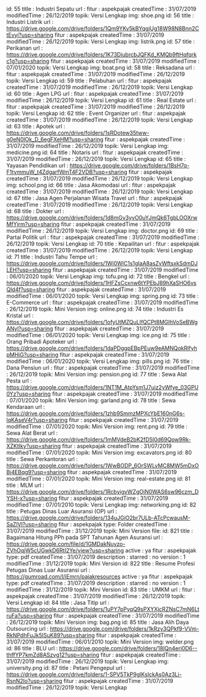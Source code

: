 





id: 55
title : Industri Sepatu
url :
fitur : aspekpajak
createdTime : 31/07/2019
modifiedTime : 26/12/2019
topik: Versi Lengkap
img: shoe.png
id: 56
title : Industri Listrik
url : https://drive.google.com/drive/folders/1Qm9YKv5kBYqgjUg18W98N8Bnn2CtEvyj?usp=sharing
fitur : aspekpajak
createdTime : 31/07/2019
modifiedTime : 26/12/2019
topik: Versi Lengkap
img: listrik.png
id: 57
title : Perikanan
url : https://drive.google.com/drive/folders/1K73DiubrcbJQFKd_KMQb9ftHqfqrkc1g?usp=sharing
fitur : aspekpajak
createdTime : 31/07/2019
modifiedTime : 07/01/2020
topik: Versi Lengkap
img: boat.png
id: 58
title : Reksadana
url :
fitur : aspekpajak
createdTime : 31/07/2019
modifiedTime : 26/12/2019
topik: Versi Lengkap
id: 59
title : Pelabuhan
url :
fitur : aspekpajak
createdTime : 31/07/2019
modifiedTime : 26/12/2019
topik: Versi Lengkap
id: 60
title : Agen LPG
url :
fitur : aspekpajak
createdTime : 31/07/2019
modifiedTime : 26/12/2019
topik: Versi Lengkap
id: 61
title : Real Estate
url :
fitur : aspekpajak
createdTime : 31/07/2019
modifiedTime : 26/12/2019
topik: Versi Lengkap
id: 62
title : Event Organizer
url :
fitur : aspekpajak
createdTime : 31/07/2019
modifiedTime : 26/12/2019
topik: Versi Lengkap
id: 63
title : Apotek
url : https://drive.google.com/drive/folders/1sRDotew35tww-g0eN0lOk_D_6egFXeHM?usp=sharing
fitur : aspekpajak
createdTime : 31/07/2019
modifiedTime : 26/12/2019
topik: Versi Lengkap
img: medicine.png
id: 64
title : Notaris
url :
fitur : aspekpajak
createdTime : 31/07/2019
modifiedTime : 26/12/2019
topik: Versi Lengkap
id: 65
title : Yayasan Pendidikan
url : https://drive.google.com/drive/folders/1BsH7q-F1tymmuW_t4ZdgarfWmT4F2VDB?usp=sharing
fitur : aspekpajak
createdTime : 31/07/2019
modifiedTime : 26/12/2019
topik: Versi Lengkap
img: school.png
id: 66
title : Jasa Akomodasi
url :
fitur : aspekpajak
createdTime : 31/07/2019
modifiedTime : 26/12/2019
topik: Versi Lengkap
id: 67
title : Jasa Agen Perjalanan Wisata Travel
url :
fitur : aspekpajak
createdTime : 31/07/2019
modifiedTime : 26/12/2019
topik: Versi Lengkap
id: 68
title : Dokter
url : https://drive.google.com/drive/folders/1d8mGv3yvO0uYJmQk6TgbLOOXrwMfYjrm?usp=sharing
fitur : aspekpajak
createdTime : 31/07/2019
modifiedTime : 26/12/2019
topik: Versi Lengkap
img: doctor.png
id: 69
title : Partai Politik
url :
fitur : aspekpajak
createdTime : 31/07/2019
modifiedTime : 26/12/2019
topik: Versi Lengkap
id: 70
title : Kepailitan
url :
fitur : aspekpajak
createdTime : 31/07/2019
modifiedTime : 26/12/2019
topik: Versi Lengkap
id: 71
title : Industri Tahu Tempe
url : https://drive.google.com/drive/folders/1Wj0WlC1s1gIaA8asZyWftsxkSdmDJLEH?usp=sharing
fitur : aspekpajak
createdTime : 31/07/2019
modifiedTime : 06/01/2020
topik: Versi Lengkap
img: tofu.png
id: 72
title : Bengkel
url : https://drive.google.com/drive/folders/1HFZsCcxnw6tYPEbJ89hXaSHO6vsQld4f?usp=sharing
fitur : aspekpajak
createdTime : 31/07/2019
modifiedTime : 06/01/2020
topik: Versi Lengkap
img: spring.png
id: 73
title : E-Commerce
url :
fitur : aspekpajak
createdTime : 31/07/2019
modifiedTime : 26/12/2019
topik: Mini Version
img: online.png
id: 74
title : Industri Es Kristal
url : https://drive.google.com/drive/folders/1ofyUtMZQuLIfQCPt8MGIhVoSeBWgANyl?usp=sharing
fitur : aspekpajak
createdTime : 31/07/2019
modifiedTime : 06/01/2020
topik: Versi Lengkap
img: ice.png
id: 75
title : Orang Pribadi Apoteker
url : https://drive.google.com/drive/folders/1daPDggpEBpPEuw9eAMNQokRIfyhpMHiG?usp=sharing
fitur : aspekpajak
createdTime : 31/07/2019
modifiedTime : 06/01/2020
topik: Versi Lengkap
img: pills.png
id: 76
title : Dana Pensiun
url :
fitur : aspekpajak
createdTime : 31/07/2019
modifiedTime : 26/12/2019
topik: Mini Version
img: pension.png
id: 77
title : Sewa Alat Pesta
url : https://drive.google.com/drive/folders/1NT1M_AtpYsm1J7uiz2yWfye_03GPU0Yz?usp=sharing
fitur : aspekpajak
createdTime : 31/07/2019
modifiedTime : 07/01/2020
topik: Mini Version
img: garland.png
id: 78
title : Sewa Kendaraan
url : https://drive.google.com/drive/folders/1zhb9SmmzMPXcYbE160nG6s-lqKAseV4r?usp=sharing
fitur : aspekpajak
createdTime : 31/07/2019
modifiedTime : 07/01/2020
topik: Mini Version
img: rent.png
id: 79
title : Sewa Alat Berat
url : https://drive.google.com/drive/folders/1mMVdeB2bK2fD5I0d69Qpw9Rk-XZKtIky?usp=sharing
fitur : aspekpajak
createdTime : 31/07/2019
modifiedTime : 07/01/2020
topik: Mini Version
img: excavators.png
id: 80
title : Sewa Perkantoran
url : https://drive.google.com/drive/folders/1WwBODP_6OrSWLyMC8MW5mDxOBj4EBqg9?usp=sharing
fitur : aspekpajak
createdTime : 31/07/2019
modifiedTime : 07/01/2020
topik: Mini Version
img: real-estate.png
id: 81
title : MLM
url : https://drive.google.com/drive/folders/1RcbyigvWZgOjN0WAS6sw96czm_DYSH-x?usp=sharing
fitur : aspekpajak
createdTime : 31/07/2019
modifiedTime : 07/01/2010
topik: Versi Lengkap
img: networking.png
id: 82
title : Petugas Dinas Luar Asuransi (OP)
url : https://drive.google.com/drive/folders/134uJGiO2br7ULb-ATcPcwausM-SaZlVl?usp=sharing
fitur : aspekpajak
type: Folder
createdTime : 31/07/2019
modifiedTime : 31/12/2019
topik: Mini Version
file:
id: 821
title : Bagaimana Hitung PPh pada SPT Tahunan Agen Asuransi
url : https://drive.google.com/file/d/1GMDakNuyzo-ZVhOqjW5cUGwkD6RtI2Ye/view?usp=sharing
active : ya
fitur : aspekpajak
type: pdf
createdTime : 31/07/2019
description :
starred : no
version : 1
modifiedTime : 31/12/2019
topik: Mini Version
id: 822
title : Resume Profesi Petugas Dinas Luar Asuransi
url : https://gumroad.com/l/iEmrn/pajakresources
active : ya
fitur : aspekpajak
type: pdf
createdTime : 31/07/2019
description :
starred : no
version : 1
modifiedTime : 31/12/2019
topik: Mini Version
id: 83
title : UMKM
url :
fitur : aspekpajak
createdTime : 31/07/2019
modifiedTime : 26/12/2019
topik: Versi Lengkap
id: 84
title : Jasa Titip
url : https://drive.google.com/drive/folders/1uPY7pPyqQ9sPXYXjcRZNsC7mN6LtruFa?usp=sharing
fitur : aspekpajak
createdTime : 31/07/2019
modifiedTime : 26/12/2019
topik: Mini Version
img: bag.png
id: 85
title : Jasa Alih Daya Outsourcing
url : https://drive.google.com/drive/folders/1kRzy3QPkf9-VVm-RkNPdhFuJk5lSuK89?usp=sharing
fitur : aspekpajak
createdTime : 31/07/2019
modifiedTime : 06/01/2010
topik: Mini Version
img: welder.png
id: 86
title : BLU
url : https://drive.google.com/drive/folders/18lQn4eri0D6--thffYP7kmZd8ASzvg12?usp=sharing
fitur : aspekpajak
createdTime : 31/07/2019
modifiedTime : 26/12/2019
topik: Versi Lengkap
img: university.png
id: 87
title : Petani Pengepul
url : https://drive.google.com/drive/folders/1-SPV5TkP9glKsIckAs0Az3Li-RsnN2lo?usp=sharing
fitur : aspekpajak
createdTime : 31/07/2019
modifiedTime : 26/12/2019
topik: Versi Lengkap